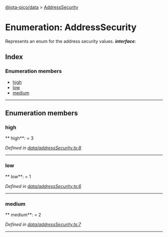 [@iota-pico/data](../README.md) > [AddressSecurity](../enums/addresssecurity.md)



# Enumeration: AddressSecurity


Represents an enum for the address security values.
*__interface__*: 


## Index

### Enumeration members

* [high](addresssecurity.md#high)
* [low](addresssecurity.md#low)
* [medium](addresssecurity.md#medium)



---
## Enumeration members
<a id="high"></a>

###  high

** high**:    = 3

*Defined in [data/addressSecurity.ts:8](https://github.com/iotaeco/iota-pico-data/blob/5a71c27/src/data/addressSecurity.ts#L8)*





___

<a id="low"></a>

###  low

** low**:    = 1

*Defined in [data/addressSecurity.ts:6](https://github.com/iotaeco/iota-pico-data/blob/5a71c27/src/data/addressSecurity.ts#L6)*





___

<a id="medium"></a>

###  medium

** medium**:    = 2

*Defined in [data/addressSecurity.ts:7](https://github.com/iotaeco/iota-pico-data/blob/5a71c27/src/data/addressSecurity.ts#L7)*





___


